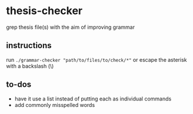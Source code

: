 # thesis-checker
grep thesis file(s) with the aim of improving grammar

## instructions
run ```./grammar-checker "path/to/files/to/check/*"``` or escape the asterisk with a backslash (\\)

## to-dos
* have it use a list instead of putting each as individual commands
* add commonly misspelled words
